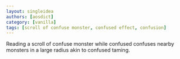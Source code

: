 ```yaml
---
layout: singleidea
authors: [aosdict]
category: [vanilla]
tags: [scroll of confuse monster, confused effect, confusion]
---
```

Reading a scroll of confuse monster while confused confuses nearby monsters in a large radius akin to confused taming.
